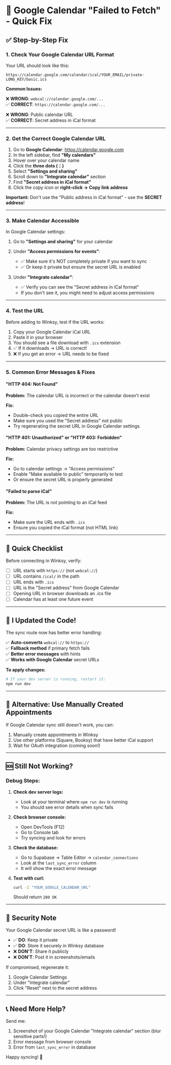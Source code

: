 # 🔧 Google Calendar "Failed to Fetch" - Quick Fix

## ✅ Step-by-Step Fix

### 1. Check Your Google Calendar URL Format

Your URL should look like this:
```
https://calendar.google.com/calendar/ical/YOUR_EMAIL/private-LONG_KEY/basic.ics
```

**Common Issues:**

❌ **WRONG**: `webcal://calendar.google.com/...`  
✅ **CORRECT**: `https://calendar.google.com/...`

❌ **WRONG**: Public calendar URL  
✅ **CORRECT**: Secret address in iCal format

---

### 2. Get the Correct Google Calendar URL

1. Go to **Google Calendar**: https://calendar.google.com
2. In the left sidebar, find **"My calendars"**
3. Hover over your calendar name
4. Click the **three dots (⋮)**
5. Select **"Settings and sharing"**
6. Scroll down to **"Integrate calendar"** section
7. Find **"Secret address in iCal format"**
8. Click the copy icon or **right-click → Copy link address**

**Important:** Don't use the "Public address in iCal format" - use the **SECRET address**!

---

### 3. Make Calendar Accessible

In Google Calendar settings:

1. Go to **"Settings and sharing"** for your calendar
2. Under **"Access permissions for events"**:
   - ✅ Make sure it's NOT completely private if you want to sync
   - ✅ Or keep it private but ensure the secret URL is enabled

3. Under **"Integrate calendar"**:
   - ✅ Verify you can see the "Secret address in iCal format"
   - If you don't see it, you might need to adjust access permissions

---

### 4. Test the URL

Before adding to Winksy, test if the URL works:

1. Copy your Google Calendar iCal URL
2. Paste it in your browser
3. You should see a file download with `.ics` extension
4. ✅ If it downloads → URL is correct!
5. ❌ If you get an error → URL needs to be fixed

---

### 5. Common Error Messages & Fixes

#### "HTTP 404: Not Found"
**Problem:** The calendar URL is incorrect or the calendar doesn't exist

**Fix:**
- Double-check you copied the entire URL
- Make sure you used the "Secret address" not public
- Try regenerating the secret URL in Google Calendar settings

#### "HTTP 401: Unauthorized" or "HTTP 403: Forbidden"
**Problem:** Calendar privacy settings are too restrictive

**Fix:**
- Go to calendar settings → "Access permissions"
- Enable "Make available to public" temporarily to test
- Or ensure the secret URL is properly generated

#### "Failed to parse iCal"
**Problem:** The URL is not pointing to an iCal feed

**Fix:**
- Make sure the URL ends with `.ics`
- Ensure you copied the iCal format (not HTML link)

---

## 🎯 Quick Checklist

Before connecting in Winksy, verify:

- [ ] URL starts with `https://` (not `webcal://`)
- [ ] URL contains `/ical/` in the path
- [ ] URL ends with `.ics`
- [ ] URL is the "Secret address" from Google Calendar
- [ ] Opening URL in browser downloads an .ics file
- [ ] Calendar has at least one future event

---

## 🔄 I Updated the Code!

The sync route now has better error handling:

✅ **Auto-converts** `webcal://` to `https://`  
✅ **Fallback method** if primary fetch fails  
✅ **Better error messages** with hints  
✅ **Works with Google Calendar** secret URLs  

**To apply changes:**
```bash
# If your dev server is running, restart it:
npm run dev
```

---

## 📝 Alternative: Use Manually Created Appointments

If Google Calendar sync still doesn't work, you can:

1. Manually create appointments in Winksy
2. Use other platforms (Square, Booksy) that have better iCal support
3. Wait for OAuth integration (coming soon!)

---

## 🆘 Still Not Working?

### Debug Steps:

1. **Check dev server logs:**
   - Look at your terminal where `npm run dev` is running
   - You should see error details when sync fails

2. **Check browser console:**
   - Open DevTools (F12)
   - Go to Console tab
   - Try syncing and look for errors

3. **Check the database:**
   - Go to Supabase → Table Editor → `calendar_connections`
   - Look at the `last_sync_error` column
   - It will show the exact error message

4. **Test with curl:**
   ```bash
   curl -I "YOUR_GOOGLE_CALENDAR_URL"
   ```
   Should return `200 OK`

---

## 🔐 Security Note

Your Google Calendar secret URL is like a password! 

- ✅ **DO**: Keep it private
- ✅ **DO**: Store it securely in Winksy database
- ❌ **DON'T**: Share it publicly
- ❌ **DON'T**: Post it in screenshots/emails

If compromised, regenerate it:
1. Google Calendar Settings
2. Under "Integrate calendar"
3. Click "Reset" next to the secret address

---

## 📞 Need More Help?

Send me:
1. Screenshot of your Google Calendar "Integrate calendar" section (blur sensitive parts!)
2. Error message from browser console
3. Error from `last_sync_error` in database

Happy syncing! 🎉

